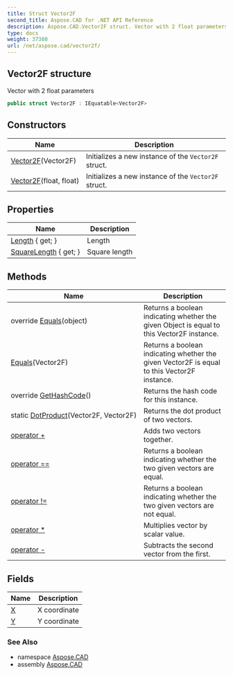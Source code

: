 ```yaml
---
title: Struct Vector2F
second_title: Aspose.CAD for .NET API Reference
description: Aspose.CAD.Vector2F struct. Vector with 2 float parameters
type: docs
weight: 37380
url: /net/aspose.cad/vector2f/
---
```

## Vector2F structure

Vector with 2 float parameters

```csharp
public struct Vector2F : IEquatable<Vector2F>
```

## Constructors

| Name | Description |
| --- | --- |
| [Vector2F](vector2f/#constructor)(Vector2F) | Initializes a new instance of the `Vector2F` struct. |
| [Vector2F](vector2f/#constructor_1)(float, float) | Initializes a new instance of the `Vector2F` struct. |

## Properties

| Name | Description |
| --- | --- |
| [Length](../../aspose.cad/vector2f/length/) { get; } | Length |
| [SquareLength](../../aspose.cad/vector2f/squarelength/) { get; } | Square length |

## Methods

| Name | Description |
| --- | --- |
| override [Equals](../../aspose.cad/vector2f/equals/#equals_1)(object) | Returns a boolean indicating whether the given Object is equal to this Vector2F instance. |
| [Equals](../../aspose.cad/vector2f/equals/#equals)(Vector2F) | Returns a boolean indicating whether the given Vector2F is equal to this Vector2F instance. |
| override [GetHashCode](../../aspose.cad/vector2f/gethashcode/)() | Returns the hash code for this instance. |
| static [DotProduct](../../aspose.cad/vector2f/dotproduct/)(Vector2F, Vector2F) | Returns the dot product of two vectors. |
| [operator +](../../aspose.cad/vector2f/op_addition/) | Adds two vectors together. |
| [operator ==](../../aspose.cad/vector2f/op_equality/) | Returns a boolean indicating whether the two given vectors are equal. |
| [operator !=](../../aspose.cad/vector2f/op_inequality/) | Returns a boolean indicating whether the two given vectors are not equal. |
| [operator *](../../aspose.cad/vector2f/op_multiply/) | Multiplies vector by scalar value. |
| [operator -](../../aspose.cad/vector2f/op_subtraction/) | Subtracts the second vector from the first. |

## Fields

| Name | Description |
| --- | --- |
| [X](../../aspose.cad/vector2f/x/) | X coordinate |
| [Y](../../aspose.cad/vector2f/y/) | Y coordinate |

### See Also

* namespace [Aspose.CAD](../../aspose.cad/)
* assembly [Aspose.CAD](../../)


